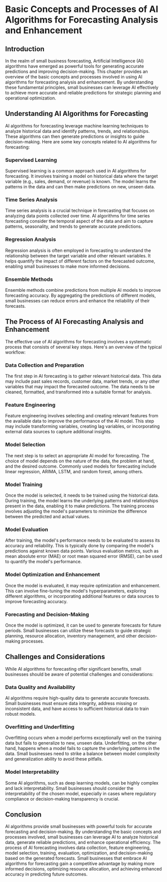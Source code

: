# Basic Concepts and Processes of AI Algorithms for Forecasting Analysis and Enhancement

## Introduction

In the realm of small business forecasting, Artificial Intelligence (AI) algorithms have emerged as powerful tools for generating accurate predictions and improving decision-making. This chapter provides an overview of the basic concepts and processes involved in using AI algorithms for forecasting analysis and enhancement. By understanding these fundamental principles, small businesses can leverage AI effectively to achieve more accurate and reliable predictions for strategic planning and operational optimization.

## Understanding AI Algorithms for Forecasting

AI algorithms for forecasting leverage machine learning techniques to analyze historical data and identify patterns, trends, and relationships. These algorithms can then generate predictions or insights to guide decision-making. Here are some key concepts related to AI algorithms for forecasting:

### Supervised Learning

Supervised learning is a common approach used in AI algorithms for forecasting. It involves training a model on historical data where the target variable (e.g., sales, demand, or revenue) is known. The model learns the patterns in the data and can then make predictions on new, unseen data.

### Time Series Analysis

Time series analysis is a crucial technique in forecasting that focuses on analyzing data points collected over time. AI algorithms for time series forecasting consider the temporal aspect of the data and aim to capture patterns, seasonality, and trends to generate accurate predictions.

### Regression Analysis

Regression analysis is often employed in forecasting to understand the relationship between the target variable and other relevant variables. It helps quantify the impact of different factors on the forecasted outcome, enabling small businesses to make more informed decisions.

### Ensemble Methods

Ensemble methods combine predictions from multiple AI models to improve forecasting accuracy. By aggregating the predictions of different models, small businesses can reduce errors and enhance the reliability of their forecasts.

## The Process of AI Forecasting Analysis and Enhancement

The effective use of AI algorithms for forecasting involves a systematic process that consists of several key steps. Here's an overview of the typical workflow:

### Data Collection and Preparation

The first step in AI forecasting is to gather relevant historical data. This data may include past sales records, customer data, market trends, or any other variables that may impact the forecasted outcome. The data needs to be cleaned, formatted, and transformed into a suitable format for analysis.

### Feature Engineering

Feature engineering involves selecting and creating relevant features from the available data to improve the performance of the AI model. This step may include transforming variables, creating lag variables, or incorporating external data sources to capture additional insights.

### Model Selection

The next step is to select an appropriate AI model for forecasting. The choice of model depends on the nature of the data, the problem at hand, and the desired outcome. Commonly used models for forecasting include linear regression, ARIMA, LSTM, and random forest, among others.

### Model Training

Once the model is selected, it needs to be trained using the historical data. During training, the model learns the underlying patterns and relationships present in the data, enabling it to make predictions. The training process involves adjusting the model's parameters to minimize the difference between the predicted and actual values.

### Model Evaluation

After training, the model's performance needs to be evaluated to assess its accuracy and reliability. This is typically done by comparing the model's predictions against known data points. Various evaluation metrics, such as mean absolute error (MAE) or root mean squared error (RMSE), can be used to quantify the model's performance.

### Model Optimization and Enhancement

Once the model is evaluated, it may require optimization and enhancement. This can involve fine-tuning the model's hyperparameters, exploring different algorithms, or incorporating additional features or data sources to improve forecasting accuracy.

### Forecasting and Decision-Making

Once the model is optimized, it can be used to generate forecasts for future periods. Small businesses can utilize these forecasts to guide strategic planning, resource allocation, inventory management, and other decision-making processes.

## Challenges and Considerations

While AI algorithms for forecasting offer significant benefits, small businesses should be aware of potential challenges and considerations:

### Data Quality and Availability

AI algorithms require high-quality data to generate accurate forecasts. Small businesses must ensure data integrity, address missing or inconsistent data, and have access to sufficient historical data to train robust models.

### Overfitting and Underfitting

Overfitting occurs when a model performs exceptionally well on the training data but fails to generalize to new, unseen data. Underfitting, on the other hand, happens when a model fails to capture the underlying patterns in the data. Small businesses need to strike a balance between model complexity and generalization ability to avoid these pitfalls.

### Model Interpretability

Some AI algorithms, such as deep learning models, can be highly complex and lack interpretability. Small businesses should consider the interpretability of the chosen model, especially in cases where regulatory compliance or decision-making transparency is crucial.

## Conclusion

AI algorithms provide small businesses with powerful tools for accurate forecasting and decision-making. By understanding the basic concepts and processes involved, small businesses can leverage AI to analyze historical data, generate reliable predictions, and enhance operational efficiency. The process of AI forecasting involves data collection, feature engineering, model selection, training, evaluation, optimization, and decision-making based on the generated forecasts. Small businesses that embrace AI algorithms for forecasting gain a competitive advantage by making more informed decisions, optimizing resource allocation, and achieving enhanced accuracy in predicting future outcomes.
